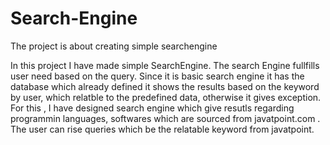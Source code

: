 # Search-Engine
The project is about  creating simple searchengine 


In this project I have made simple SearchEngine. The search Engine fullfills user need based on the query. Since it is basic search engine it has the database which  already defined it shows the results based on the keyword by user, which relatble to the predefined data, otherwise it gives exception. For this , I have designed search engine which give resutls regarding programmin languages, softwares which are sourced from javatpoint.com .
The user can rise queries which be the relatable keyword from javatpoint.

